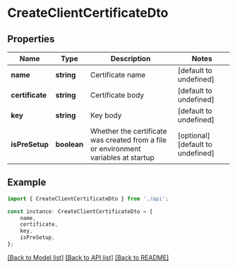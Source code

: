 # CreateClientCertificateDto


## Properties

Name | Type | Description | Notes
------------ | ------------- | ------------- | -------------
**name** | **string** | Certificate name | [default to undefined]
**certificate** | **string** | Certificate body | [default to undefined]
**key** | **string** | Key body | [default to undefined]
**isPreSetup** | **boolean** | Whether the certificate was created from a file or environment variables at startup | [optional] [default to undefined]

## Example

```typescript
import { CreateClientCertificateDto } from './api';

const instance: CreateClientCertificateDto = {
    name,
    certificate,
    key,
    isPreSetup,
};
```

[[Back to Model list]](../README.md#documentation-for-models) [[Back to API list]](../README.md#documentation-for-api-endpoints) [[Back to README]](../README.md)
